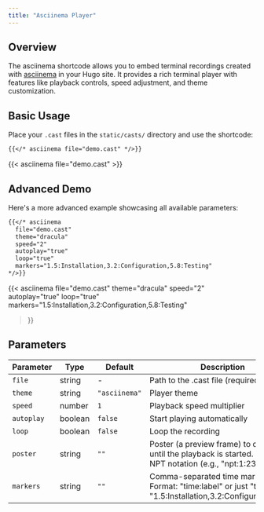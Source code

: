 ```yaml
---
title: "Asciinema Player"
---
```


## Overview

The asciinema shortcode allows you to embed terminal recordings created with [asciinema](https://asciinema.org/) in your Hugo site. It provides a rich terminal player with features like playback controls, speed adjustment, and theme customization.

## Basic Usage

Place your `.cast` files in the `static/casts/` directory and use the shortcode:

```markdown
{{</* asciinema file="demo.cast" */>}}
```

{{< asciinema file="demo.cast" >}}

## Advanced Demo

Here's a more advanced example showcasing all available parameters:

```markdown
{{</* asciinema 
  file="demo.cast"
  theme="dracula"
  speed="2"
  autoplay="true"
  loop="true"
  markers="1.5:Installation,3.2:Configuration,5.8:Testing"
*/>}}
```

{{< asciinema 
  file="demo.cast"
  theme="dracula"
  speed="2"
  autoplay="true"
  loop="true"
  markers="1.5:Installation,3.2:Configuration,5.8:Testing"
>}}

## Parameters

| Parameter | Type | Default | Description |
|-----------|------|---------|-------------|
| `file` | string | - | Path to the .cast file (required) |
| `theme` | string | `"asciinema"` | Player theme |
| `speed` | number | `1` | Playback speed multiplier |
| `autoplay` | boolean | `false` | Start playing automatically |
| `loop` | boolean | `false` | Loop the recording |
| `poster` | string | `""` | Poster (a preview frame) to display until the playback is started. Supports NPT notation (e.g., "npt:1:23") |
| `markers` | string | `""` | Comma-separated time markers. Format: "time:label" or just "time" (e.g., "1.5:Installation,3.2:Configuration,5.8") |

